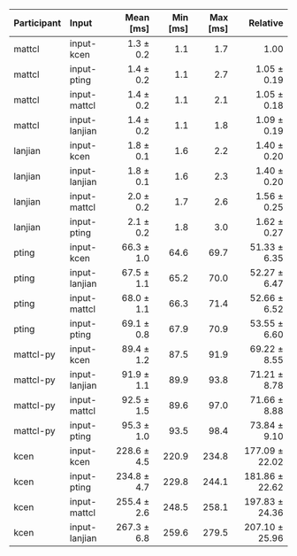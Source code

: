 | Participant | Input | Mean [ms] | Min [ms] | Max [ms] | Relative |
|:---|:---|---:|---:|---:|---:|
| mattcl | input-kcen | 1.3 ± 0.2 | 1.1 | 1.7 | 1.00 |
| mattcl | input-pting | 1.4 ± 0.2 | 1.1 | 2.7 | 1.05 ± 0.19 |
| mattcl | input-mattcl | 1.4 ± 0.2 | 1.1 | 2.1 | 1.05 ± 0.18 |
| mattcl | input-lanjian | 1.4 ± 0.2 | 1.1 | 1.8 | 1.09 ± 0.19 |
| lanjian | input-kcen | 1.8 ± 0.1 | 1.6 | 2.2 | 1.40 ± 0.20 |
| lanjian | input-lanjian | 1.8 ± 0.1 | 1.6 | 2.3 | 1.40 ± 0.20 |
| lanjian | input-mattcl | 2.0 ± 0.2 | 1.7 | 2.6 | 1.56 ± 0.25 |
| lanjian | input-pting | 2.1 ± 0.2 | 1.8 | 3.0 | 1.62 ± 0.27 |
| pting | input-kcen | 66.3 ± 1.0 | 64.6 | 69.7 | 51.33 ± 6.35 |
| pting | input-lanjian | 67.5 ± 1.1 | 65.2 | 70.0 | 52.27 ± 6.47 |
| pting | input-mattcl | 68.0 ± 1.1 | 66.3 | 71.4 | 52.66 ± 6.52 |
| pting | input-pting | 69.1 ± 0.8 | 67.9 | 70.9 | 53.55 ± 6.60 |
| mattcl-py | input-kcen | 89.4 ± 1.2 | 87.5 | 91.9 | 69.22 ± 8.55 |
| mattcl-py | input-lanjian | 91.9 ± 1.1 | 89.9 | 93.8 | 71.21 ± 8.78 |
| mattcl-py | input-mattcl | 92.5 ± 1.5 | 89.6 | 97.0 | 71.66 ± 8.88 |
| mattcl-py | input-pting | 95.3 ± 1.0 | 93.5 | 98.4 | 73.84 ± 9.10 |
| kcen | input-kcen | 228.6 ± 4.5 | 220.9 | 234.8 | 177.09 ± 22.02 |
| kcen | input-pting | 234.8 ± 4.7 | 229.8 | 244.1 | 181.86 ± 22.62 |
| kcen | input-mattcl | 255.4 ± 2.6 | 248.5 | 258.1 | 197.83 ± 24.36 |
| kcen | input-lanjian | 267.3 ± 6.8 | 259.6 | 279.5 | 207.10 ± 25.96 |
